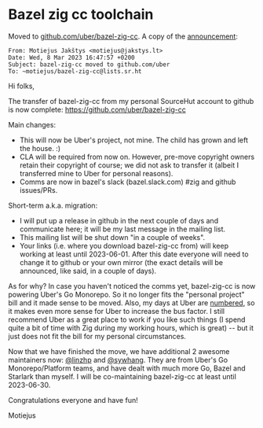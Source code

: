 # Bazel zig cc toolchain

Moved to [github.com/uber/bazel-zig-cc](https://github.com/uber/bazel-zig-cc).
A copy of the [announcement][1]:

```
From: Motiejus Jakštys <motiejus@jakstys.lt>
Date: Wed, 8 Mar 2023 16:47:57 +0200
Subject: bazel-zig-cc moved to github.com/uber
To: ~motiejus/bazel-zig-cc@lists.sr.ht
```

Hi folks,

The transfer of bazel-zig-cc from my personal SourceHut account to
github is now complete: https://github.com/uber/bazel-zig-cc

Main changes:
- This will now be Uber's project, not mine. The child has grown and left the
  house. :)
- CLA will be required from now on. However, pre-move copyright owners retain
  their copyright of course; we did not ask to transfer it (albeit I
  transferred mine to Uber for personal reasons).
- Comms are now in bazel's slack (bazel.slack.com) #zig and github issues/PRs.

Short-term a.k.a. migration:
- I will put up a release in github in the next couple of days and communicate
  here; it will be my last message in the mailing list.
- This mailing list will be shut down "in a couple of weeks".
- Your links (i.e. where you download bazel-zig-cc from) will keep working at
  least until 2023-06-01. After this date everyone will need to change it to
  github or your own mirror (the exact details will be announced, like said, in
  a couple of days).

As for why? In case you haven't noticed the comms yet, bazel-zig-cc is now
powering Uber's Go Monorepo. So it no longer fits the "personal project" bill
and it made sense to be moved. Also, my days at Uber are [numbered][2], so it
makes even more sense for Uber to increase the bus factor. I still recommend
Uber as a great place to work if you like such things (I spend quite a bit of
time with Zig during my working hours, which is great) -- but it just does not
fit the bill for my personal circumstances.

Now that we have finished the move, we have additional 2 awesome maintainers
now: [@linzhp][3] and [@sywhang][4]. They are from Uber's Go Monorepo/Platform
teams, and have dealt with much more Go, Bazel and Starlark than myself. I will
be co-maintaining bazel-zig-cc at least until 2023-06-30.

Congratulations everyone and have fun!

Motiejus

[1]: https://lists.sr.ht/~motiejus/bazel-zig-cc/%3CCAFVMu-qcAQPHhPb63GWZMTL6E_9ZLTtw4tGcYMQFogXLaDhnAg%40mail.gmail.com%3E
[2]: https://jakstys.lt/2023/7-years-at-uber/
[3]: https://github.com/linzhp
[4]: https://github.com/sywhang
